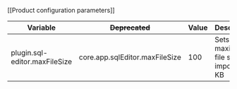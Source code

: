 [[Product configuration parameters]]

| Variable                      | ~~Deprecated~~                 | Value | Description                                    |
|-------------------------------|--------------------------------|-------|------------------------------------------------|
| plugin.sql-editor.maxFileSize | core.app.sqlEditor.maxFileSize | 100   | Sets the maximum file size for importing in KB |